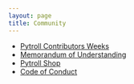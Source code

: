 ```yaml
---
layout: page
title: Community
---
```


- [Pytroll Contributors Weeks](workshops/index.md)
- [Memorandum of Understanding](pytroll_mou_20170222.pdf)
- [Pytroll Shop](http://pytroll.spreadshirt.net/)
- [Code of Conduct](CODE_OF_CONDUCT.md)

